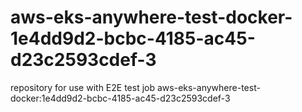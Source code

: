 # aws-eks-anywhere-test-docker-1e4dd9d2-bcbc-4185-ac45-d23c2593cdef-3
repository for use with E2E test job aws-eks-anywhere-test-docker:1e4dd9d2-bcbc-4185-ac45-d23c2593cdef-3
